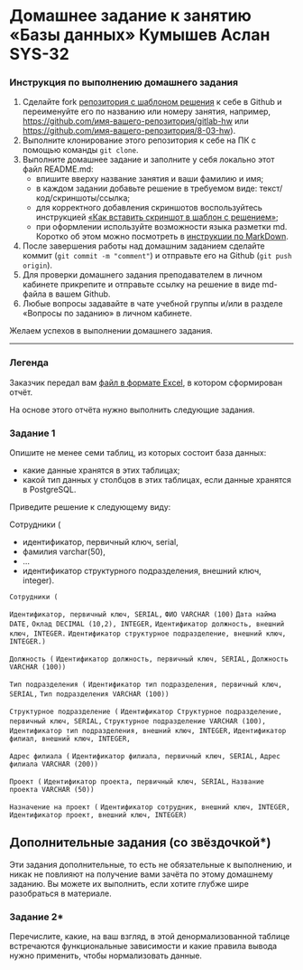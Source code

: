# Домашнее задание к занятию «Базы данных» Кумышев Аслан SYS-32

### Инструкция по выполнению домашнего задания

1. Сделайте fork [репозитория c шаблоном решения](https://github.com/netology-code/sys-pattern-homework) к себе в Github и переименуйте его по названию или номеру занятия, например, https://github.com/имя-вашего-репозитория/gitlab-hw или https://github.com/имя-вашего-репозитория/8-03-hw).
2. Выполните клонирование этого репозитория к себе на ПК с помощью команды `git clone`.
3. Выполните домашнее задание и заполните у себя локально этот файл README.md:
   - впишите вверху название занятия и ваши фамилию и имя;
   - в каждом задании добавьте решение в требуемом виде: текст/код/скриншоты/ссылка;
   - для корректного добавления скриншотов воспользуйтесь инструкцией [«Как вставить скриншот в шаблон с решением»](https://github.com/netology-code/sys-pattern-homework/blob/main/screen-instruction.md);
   - при оформлении используйте возможности языка разметки md. Коротко об этом можно посмотреть в [инструкции по MarkDown](https://github.com/netology-code/sys-pattern-homework/blob/main/md-instruction.md).
4. После завершения работы над домашним заданием сделайте коммит (`git commit -m "comment"`) и отправьте его на Github (`git push origin`).
5. Для проверки домашнего задания преподавателем в личном кабинете прикрепите и отправьте ссылку на решение в виде md-файла в вашем Github.
6. Любые вопросы задавайте в чате учебной группы и/или в разделе «Вопросы по заданию» в личном кабинете.

Желаем успехов в выполнении домашнего задания.

---
### Легенда

Заказчик передал вам [файл в формате Excel](https://github.com/netology-code/sdb-homeworks/blob/main/resources/hw-12-1.xlsx), в котором сформирован отчёт. 

На основе этого отчёта нужно выполнить следующие задания.

### Задание 1

Опишите не менее семи таблиц, из которых состоит база данных:

- какие данные хранятся в этих таблицах;
- какой тип данных у столбцов в этих таблицах, если данные хранятся в PostgreSQL.

Приведите решение к следующему виду:

Сотрудники (

- идентификатор, первичный ключ, serial,
- фамилия varchar(50),
- ...
- идентификатор структурного подразделения, внешний ключ, integer).

`Сотрудники (`

`Идентификатор, первичный ключ, SERIAL,`
`ФИО VARCHAR (100)`
`Дата найма DATE,`
`Оклад DECIMAL (10,2), INTEGER,`
`Идентификатор должность, внешний ключ, INTEGER.`
`Идентификатор структурное подразделение, внешний ключ, INTEGER.)`

`Должность (`
`Идентификатор должность, первичный ключ, SERIAL,`
`Должность VARCHAR (100))`

`Тип подразделения (`
`Идентификатор тип подразделения, первичный ключ, SERIAL,`
`Тип подразделения VARCHAR (100))`

`Структурное подразделение (`
`Идентификатор Структурное подразделение, первичный ключ, SERIAL,`
`Структурное подразделение VARCHAR (100),`
`Идентификатор тип подразделения, внешний ключ, INTEGER,`
`Идентификатор филиал, внешний ключ, INTEGER,`

`Адрес филиала (`
`Идентификатор филиала, первичный ключ, SERIAL,`
`Адрес филиала VARCHAR (200))`

`Проект (`
`Идентификатор проекта, первичный ключ, SERIAL,`
`Название проекта VARCHAR (50))`

`Назначение на проект (`
`Идентификатор сотрудник, внешний ключ, INTEGER,`
`Идентификатор проект, внешний ключ, INTEGER)`

## Дополнительные задания (со звёздочкой*)
Эти задания дополнительные, то есть не обязательные к выполнению, и никак не повлияют на получение вами зачёта по этому домашнему заданию. Вы можете их выполнить, если хотите глубже шире разобраться в материале.


### Задание 2*

Перечислите, какие, на ваш взгляд, в этой денормализованной таблице встречаются функциональные зависимости и какие правила вывода нужно применить, чтобы нормализовать данные.

